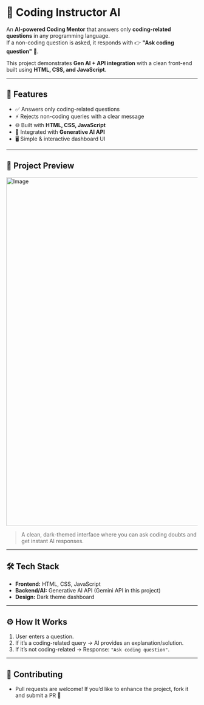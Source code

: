 

# 🤖 Coding Instructor AI  

An **AI-powered Coding Mentor** that answers only **coding-related questions** in any programming language.  
If a non-coding question is asked, it responds with 👉 **"Ask coding question"** 🚫.  

This project demonstrates **Gen AI + API integration** with a clean front-end built using **HTML, CSS, and JavaScript**.

---

## 🚀 Features  
- ✅ Answers only coding-related questions  
- ⚡ Rejects non-coding queries with a clear message  
- 🌐 Built with **HTML, CSS, JavaScript**  
- 🔗 Integrated with **Generative AI API**  
- 🖥️ Simple & interactive dashboard UI  

---

## 📸 Project Preview  
<img width="1879" height="917" alt="Image" src="https://github.com/user-attachments/assets/5e6afafb-cc05-4757-9ef4-94747e322cf2" /> 

> A clean, dark-themed interface where you can ask coding doubts and get instant AI responses.  

---

## 🛠️ Tech Stack  
- **Frontend:** HTML, CSS, JavaScript  
- **Backend/AI:** Generative AI API (Gemini API in this project)  
- **Design:** Dark theme dashboard  

---

## ⚙️ How It Works  
1. User enters a question.  
2. If it’s a coding-related query → AI provides an explanation/solution.  
3. If it’s not coding-related → Response: `"Ask coding question"`.  

---
## 🤝 Contributing

- Pull requests are welcome! If you’d like to enhance the project, fork it and submit a PR 🚀
